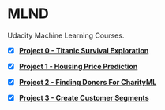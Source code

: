 # MLND

Udacity Machine Learning Courses.

- [x] [**Project 0 - Titanic Survival Exploration**](https://github.com/mtyylx/MLND/blob/master/P0_Titanic/titanic_survival_exploration.ipynb)  

- [x] [**Project 1 - Housing Price Prediction**](https://github.com/mtyylx/MLND/blob/master/P1_Boston_Housing/boston_housing.ipynb)

- [x] [**Project 2 - Finding Donors For CharityML**](https://github.com/mtyylx/MLND/blob/master/P2_Finding_Donors/finding_donors.ipynb)

- [x] [**Project 3 - Create Customer Segments**](https://github.com/mtyylx/MLND/blob/master/P3_Create_Customer_Segments/customer_segments.ipynb)
